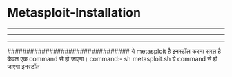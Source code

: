 # Metasploit-Installation
************* 
************** 
*****************
################################
ये metasploit है
इनस्टॉल करना सरल है  
केवल एक command से हो जाएगा। 
command:-
sh metasploit.sh 
ये command से हो जाएगा इनस्टॉल
